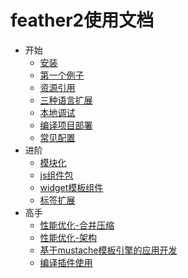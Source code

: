 feather2使用文档
=================================

* 开始
    * [安装](./安装.md)
    * [第一个例子](./第一个例子.md)
    * [资源引用](./资源引用.md)
    * [三种语言扩展](./三种语言扩展.md)
    * [本地调试](./本地调试.md)
    * [编译项目部署](./编译项目部署.md)
    * [常见配置](./常见配置.md)
* 进阶
    * [模块化](./模块化.md)
    * [js组件包](./js组件包.md)
    * [widget模板组件](./widget模板组件.md)
    * [标签扩展](./标签扩展.md)
* 高手
    * [性能优化-合并压缩](./合并压缩.md)
    * [性能优化-架构](./架构.md)
    * [基于mustache模板引擎的应用开发](./mustache.md)
    * [编译插件使用](./编译插件使用.md)

